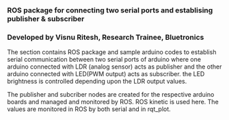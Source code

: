 ### ROS package for connecting two serial ports and establising publisher & subscriber ### 
### Developed by Visnu Ritesh, Research Trainee, Bluetronics ###


The section contains ROS package and sample arduino codes to establish serial communication between two serial ports 
of arduino where one arduino connected with LDR (analog sensor) acts as publisher and the other arduino connected with LED(PWM output) acts as subscriber.
the LED brightness is controlled depending upon the LDR output values. 


The publisher and subcriber nodes are created for the respective arduino boards and managed and monitored by ROS. ROS kinetic is used here.
The values are monitored in ROS by both serial and in rqt_plot.   
